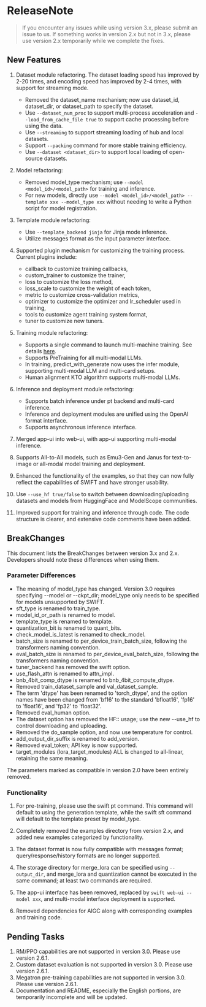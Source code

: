 # ReleaseNote

> If you encounter any issues while using version 3.x, please submit an issue to us. If something works in version 2.x but not in 3.x, please use version 2.x temporarily while we complete the fixes.

## New Features

1. Dataset module refactoring. The dataset loading speed has improved by 2-20 times, and encoding speed has improved by 2-4 times, with support for streaming mode.
    - Removed the dataset_name mechanism; now use dataset_id, dataset_dir, or dataset_path to specify the dataset.
    - Use `--dataset_num_proc` to support multi-process acceleration and `--load_from_cache_file true` to support cache processing before using the data.
    - Use `--streaming` to support streaming loading of hub and local datasets.
    - Support `--packing` command for more stable training efficiency.
    - Use `--dataset <dataset_dir>` to support local loading of open-source datasets.

2. Model refactoring:
    - Removed model_type mechanism; use `--model <model_id>/<model_path>` for training and inference.
    - For new models, directly use `--model <model_id>/<model_path> --template xxx --model_type xxx` without needing to write a Python script for model registration.

3. Template module refactoring:
    - Use `--template_backend jinja` for Jinja mode inference.
    - Utilize messages format as the input parameter interface.

4. Supported plugin mechanism for customizing the training process. Current plugins include:
    - callback  to customize training callbacks,
    - custom_trainer  to customize the trainer,
    - loss  to customize the loss method,
    - loss_scale  to customize the weight of each token,
    - metric  to customize cross-validation metrics,
    - optimizer  to customize the optimizer and lr_scheduler used in training,
    - tools  to customize agent training system format,
    - tuner  to customize new tuners.

5. Training module refactoring:
    - Supports a single command to launch multi-machine training. See details [here](https://github.com/modelscope/ms-swift/tree/main/examples/train/multi-node/deepspeed/README.md).
    - Supports PreTraining for all multi-modal LLMs.
    - In training, predict_with_generate now uses the infer module, supporting multi-modal LLM and multi-card setups.
    - Human alignment KTO algorithm supports multi-modal LLMs.

6. Inference and deployment module refactoring:
    - Supports batch inference under pt backend and multi-card inference.
    - Inference and deployment modules are unified using the OpenAI format interface.
    - Supports asynchronous inference interface.

7. Merged app-ui into web-ui, with app-ui supporting multi-modal inference.

8. Supports All-to-All models, such as Emu3-Gen and Janus for text-to-image or all-modal model training and deployment.

9. Enhanced the functionality of the examples, so that they can now fully reflect the capabilities of SWIFT and have stronger usability.

10. Use `--use_hf true/false` to switch between downloading/uploading datasets and models from HuggingFace and ModelScope communities.

11. Improved support for training and inference through code. The code structure is clearer, and extensive code comments have been added.

## BreakChanges

This document lists the BreakChanges between version 3.x and 2.x. Developers should note these differences when using them.

### Parameter Differences

- The meaning of model_type has changed. Version 3.0 requires specifying --model or --ckpt_dir; model_type only needs to be specified for models unsupported by SWIFT.
- sft_type is renamed to train_type.
- model_id_or_path is renamed to model.
- template_type is renamed to template.
- quantization_bit is renamed to quant_bits.
- check_model_is_latest is renamed to check_model.
- batch_size is renamed to per_device_train_batch_size, following the transformers naming convention.
- eval_batch_size is renamed to per_device_eval_batch_size, following the transformers naming convention.
- tuner_backend has removed the swift option.
- use_flash_attn is renamed to attn_impl.
- bnb_4bit_comp_dtype is renamed to bnb_4bit_compute_dtype.
- Removed train_dataset_sample and val_dataset_sample.
- The term 'dtype' has been renamed to 'torch_dtype', and the option names have been changed from 'bf16' to the standard 'bfloat16', 'fp16' to 'float16', and 'fp32' to 'float32'.
- Removed eval_human option.
- The dataset option has removed the HF:: usage; use the new --use_hf to control downloading and uploading.
- Removed the do_sample option, and now use temperature for control.
- add_output_dir_suffix is renamed to add_version.
- Removed eval_token; API key is now supported.
- target_modules (lora_target_modules) ALL is changed to all-linear, retaining the same meaning.

The parameters marked as compatible in version 2.0 have been entirely removed.

### Functionality

1. For pre-training, please use the swift pt command. This command will default to using the generation template, while the swift sft command will default to the template preset by model_type.

2. Completely removed the examples directory from version 2.x, and added new examples categorized by functionality.

3. The dataset format is now fully compatible with messages format; query/response/history formats are no longer supported.

4. The storage directory for merge_lora can be specified using `--output_dir`, and merge_lora and quantization cannot be executed in the same command; at least two commands are required.

5. The app-ui interface has been removed, replaced by `swift web-ui --model xxx`, and multi-modal interface deployment is supported.

6. Removed dependencies for AIGC along with corresponding examples and training code.

## Pending Tasks

1. RM/PPO capabilities are not supported in version 3.0. Please use version 2.6.1.
2. Custom dataset evaluation is not supported in version 3.0. Please use version 2.6.1.
3. Megatron pre-training capabilities are not supported in version 3.0. Please use version 2.6.1.
4. Documentation and README, especially the English portions, are temporarily incomplete and will be updated.
